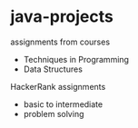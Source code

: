 # java-projects

assignments from courses
  - Techniques in Programming
  - Data Structures 

HackerRank assignments
  - basic to intermediate
  - problem solving
